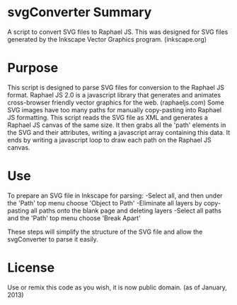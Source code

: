 svgConverter
Summary
============
A script to convert SVG files to Raphael JS.
This was designed for SVG files generated by the Inkscape Vector Graphics program.
(inkscape.org)

Purpose
============
This script is designed to parse SVG files for conversion to the Raphael JS format.
Raphael JS 2.0 is a javascript library that generates and animates cross-browser friendly
vector graphics for the web. (raphaeljs.com)
Some SVG images have too many paths for manually copy-pasting into Raphael JS formatting.
This script reads the SVG file as XML and generates a Raphael JS canvas of the same size.
It then grabs all the 'path' elements in the SVG and their attributes, writing a javascript array
containing this data.  It ends by writing a javascript loop to draw each path on the Raphael JS
canvas.

Use
============
To prepare an SVG file in Inkscape for parsing:
-Select all, and then under the 'Path' top menu choose 'Object to Path'
-Eliminate all layers by copy-pasting all paths onto the blank page and deleting layers
-Select all paths and the 'Path' top menu choose 'Break Apart'

These steps will simplify the structure of the SVG file and allow the svgConverter to parse it easily.


License
=============
Use or remix this code as you wish, it is now public domain.
(as of January, 2013)

